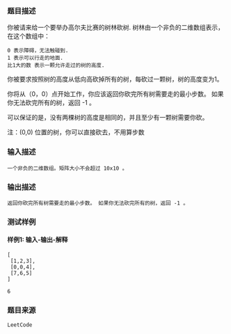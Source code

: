### 题目描述

你被请来给一个要举办高尔夫比赛的树林砍树. 树林由一个非负的二维数组表示， 在这个数组中：


	0 表示障碍，无法触碰到.
	1 表示可以行走的地面.
	比1大的数 表示一颗允许走过的树的高度.


你被要求按照树的高度从低向高砍掉所有的树，每砍过一颗树，树的高度变为1。

你将从（0，0）点开始工作，你应该返回你砍完所有树需要走的最小步数。 如果你无法砍完所有的树，返回 -1 。

可以保证的是，没有两棵树的高度是相同的，并且至少有一颗树需要你砍。

注：(0,0) 位置的树，你可以直接砍去，不用算步数

### 输入描述

```
一个非负的二维数组。矩阵大小不会超过 10x10 。
```
### 输出描述

```
返回你砍完所有树需要走的最小步数。 如果你无法砍完所有的树，返回 -1 。
```

### 测试样例
#### 样例1: 输入-输出-解释
```
[
 [1,2,3],
 [0,0,4],
 [7,6,5]
]
```
```
6
```
### 题目来源  
`LeetCode`
